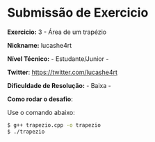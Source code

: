 # Submissão de Exercicio

**Exercicio:** 3 - Área de um trapézio

**Nickname:** lucashe4rt

**Nível Técnico:** - Estudante/Junior -

**Twitter**: https://twitter.com/lucashe4rt

**Dificuldade de Resolução:** - Baixa -

**Como rodar o desafio**: 

Use o comando abaixo: 
```bash
$ g++ trapezio.cpp -o trapezio
$ ./trapezio
```
